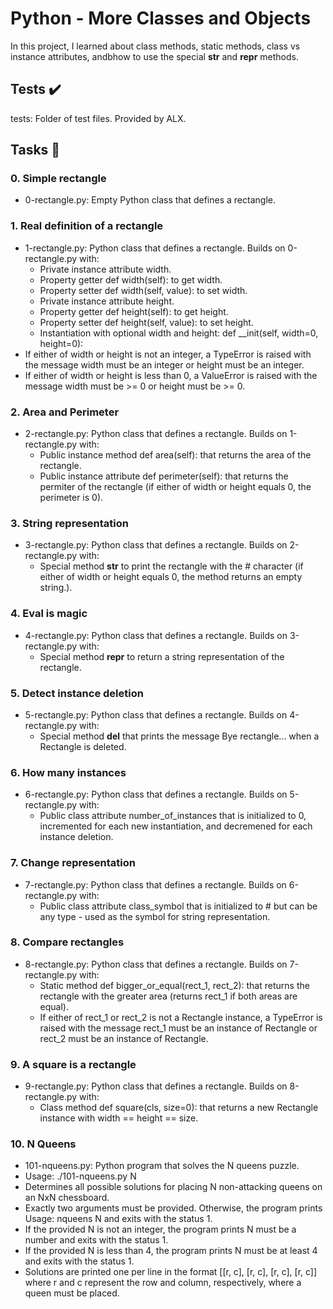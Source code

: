 # Python - More Classes and Objects
In this project, I learned about class methods, static methods, class vs instance attributes, andbhow to use the special __str__ and __repr__ methods.

## Tests ✔️

tests: Folder of test files. Provided by ALX.

## Tasks 📃


### 0. Simple rectangle
  - 0-rectangle.py: Empty Python class that defines a rectangle.

### 1. Real definition of a rectangle
  - 1-rectangle.py: Python class that defines a rectangle. Builds on 0-rectangle.py with:
    - Private instance attribute width.
    - Property getter def width(self): to get width.
    - Property setter def width(self, value): to set width.
    - Private instance attribute height.
    - Property getter def height(self): to get height.
    - Property setter def height(self, value): to set height.
    - Instantiation with optional width and height: def __init(self,   width=0, height=0):
  - If either of width or height is not an integer, a TypeError is raised with the message width must be an integer or height must be an integer.
  - If either of width or height is less than 0, a ValueError is raised with the message width must be >= 0 or height must be >= 0.

### 2. Area and Perimeter
  - 2-rectangle.py: Python class that defines a rectangle. Builds on 1-rectangle.py with:
    - Public instance method def area(self): that returns the area of the rectangle.
    - Public instance attribute def perimeter(self): that returns the permiter of the rectangle (if either of width or height equals 0, the perimeter is 0).

### 3. String representation
  - 3-rectangle.py: Python class that defines a rectangle. Builds on 2-rectangle.py with:
    - Special method __str__ to print the rectangle with the # character (if either of width or height equals 0, the method returns an empty string.).

### 4. Eval is magic
  - 4-rectangle.py: Python class that defines a rectangle. Builds on 3-rectangle.py with:
    - Special method __repr__ to return a string representation of the rectangle.

### 5. Detect instance deletion
  - 5-rectangle.py: Python class that defines a rectangle. Builds on 4-rectangle.py with:
    - Special method __del__ that prints the message Bye rectangle... when a Rectangle is deleted.

### 6. How many instances
  - 6-rectangle.py: Python class that defines a rectangle. Builds on 5-rectangle.py with:
    - Public class attribute number_of_instances that is initialized to 0, incremented for each new instantiation, and decremened for each instance deletion.

### 7. Change representation
  - 7-rectangle.py: Python class that defines a rectangle. Builds on 6-rectangle.py with:
    - Public class attribute class_symbol that is initialized to # but can be any type - used as the symbol for string representation.

### 8. Compare rectangles
  - 8-rectangle.py: Python class that defines a rectangle. Builds on 7-rectangle.py with:
    - Static method def bigger_or_equal(rect_1, rect_2): that returns the rectangle with the greater area (returns rect_1 if both areas are equal).
    - If either of rect_1 or rect_2 is not a Rectangle instance, a TypeError is raised with the message rect_1 must be an instance of Rectangle or rect_2 must be an instance of Rectangle.

### 9. A square is a rectangle
  - 9-rectangle.py: Python class that defines a rectangle. Builds on 8-rectangle.py with:
    - Class method def square(cls, size=0): that returns a new Rectangle instance with width == height == size.

### 10. N Queens
  - 101-nqueens.py: Python program that solves the N queens puzzle.
  - Usage: ./101-nqueens.py N
  - Determines all possible solutions for placing N non-attacking queens on an NxN chessboard.
  - Exactly two arguments must be provided. Otherwise, the program prints Usage: nqueens N and exits with the status 1.
  - If the provided N is not an integer, the program prints N must be a number and exits with the status 1.
  - If the provided N is less than 4, the program prints N must be at least 4 and exits with the status 1.
  - Solutions are printed one per line in the format [[r, c], [r, c], [r, c], [r, c]] where r and c represent the row and column, respectively, where a queen must be placed.
